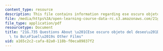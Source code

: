 ```yaml
---
content_type: resource
description: This file contains information regarding ese oscuro objeto del deseo.
file: /media/https%3A/open-learning-course-data-rc.s3.amazonaws.com/21g-735-advanced-topics-in-hispanic-literature-and-film-the-films-of-luis-bunuel-fall-2013/a165c2c2cafa82a0118bf0eca89837f2_MIT21G_735F13_Ques_oscuro.pdf
file_type: application/pdf
resourcetype: Document
title: "21G.735 Questions About \u201CEse oscuro objeto del deseo\u201D and its Relation\
  \ to Bu\xF1uel\u2019s Other Films"
uid: a165c2c2-cafa-82a0-118b-f0eca89837f2
---
```

